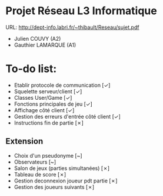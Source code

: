 # Projet Réseau L3 Informatique
URL: http://dept-info.labri.fr/~thibault/Reseau/sujet.pdf
- Julien COUVY (A2)
- Gauthier LAMARQUE (A1)


# To-do list:
- Etablir protocole de communication [✓]
- Squelette serveur/client [✓]
- Classes User/Game [✓]
- Fonctions principales de jeu [✓]
- Affichage côté client [✓]
- Gestion des erreurs d'entrée côté client [✓]
- Instructions fin de partie [✗]

## Extension
- Choix d'un pseudonyme [~]
- Observateurs [~]
- Salon de jeux (parties simultanées) [✗]
- Tableau de score [✗]
- Gestion deconnexion joueur pdt partie [✗]
- Gestion des joueurs suivants [✗]

